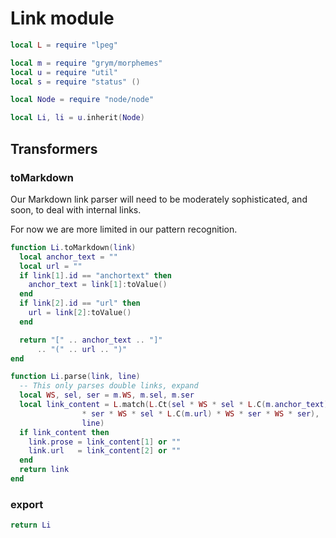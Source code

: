 # Link module

```lua
local L = require "lpeg"

local m = require "grym/morphemes"
local u = require "util"
local s = require "status" ()

local Node = require "node/node"
```
```lua
local Li, li = u.inherit(Node)
```
## Transformers


### toMarkdown

  Our Markdown link parser will need to be moderately sophisticated,
and soon, to deal with internal links. 


For now we are more limited in our pattern recognition.

```lua
function Li.toMarkdown(link)
  local anchor_text = ""
  local url = ""
  if link[1].id == "anchortext" then
    anchor_text = link[1]:toValue()
  end
  if link[2].id == "url" then
    url = link[2]:toValue()
  end

  return "[" .. anchor_text .. "]"
      .. "(" .. url .. ")"
end
```
```lua
function Li.parse(link, line)
  -- This only parses double links, expand
  local WS, sel, ser = m.WS, m.sel, m.ser
  local link_content = L.match(L.Ct(sel * WS * sel * L.C(m.anchor_text)
                * ser * WS * sel * L.C(m.url) * WS * ser * WS * ser),
                line)
  if link_content then
    link.prose = link_content[1] or ""
    link.url   = link_content[2] or ""
  end
  return link
end
```
### export

```lua
return Li
```
